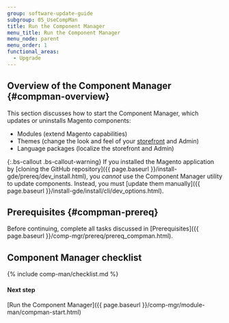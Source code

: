 ```yaml
---
group: software-update-guide
subgroup: 05_UseCompMan
title: Run the Component Manager
menu_title: Run the Component Manager
menu_node: parent
menu_order: 1
functional_areas:
  - Upgrade
---
```


## Overview of the Component Manager {#compman-overview}

This section discusses how to start the Component Manager, which updates or uninstalls Magento components:

*	Modules (extend Magento capabilities)
*	Themes (change the look and feel of your [storefront](https://glossary.magento.com/storefront) and Admin)
*	Language packages (localize the storefront and Admin)

{:.bs-callout .bs-callout-warning}
If you installed the Magento application by [cloning the GitHub repository]({{ page.baseurl }}/install-gde/prereq/dev_install.html), you _cannot_ use the Component Manager utility to update components. Instead, you must [update them manually]({{ page.baseurl }}/install-gde/install/cli/dev_options.html).

## Prerequisites {#compman-prereq}

Before continuing, complete all tasks discussed in [Prerequisites]({{ page.baseurl }}/comp-mgr/prereq/prereq_compman.html).

## Component Manager checklist
{% include comp-man/checklist.md %}

#### Next step
[Run the Component Manager]({{ page.baseurl }}/comp-mgr/module-man/compman-start.html)
